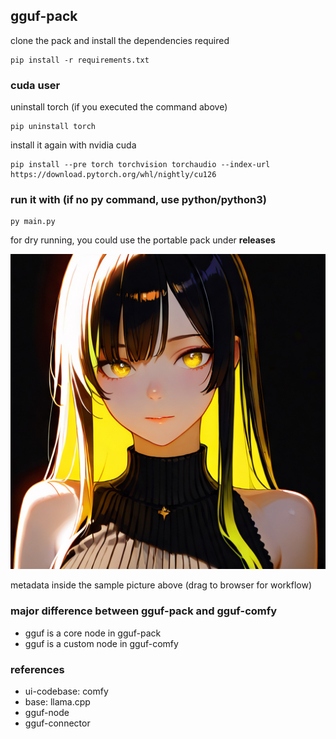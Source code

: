 ## gguf-pack
clone the pack and install the dependencies required
```
pip install -r requirements.txt
```

### cuda user
uninstall torch (if you executed the command above)
```
pip uninstall torch
```
install it again with nvidia cuda
```
pip install --pre torch torchvision torchaudio --index-url https://download.pytorch.org/whl/nightly/cu126
```

### run it with (if no py command, use python/python3)
```
py main.py
```
for dry running, you could use the portable pack under **releases**

![screenshot](https://raw.githubusercontent.com/calcuis/comfy/master/gguf-pack.png)

metadata inside the sample picture above (drag to browser for workflow)

### major difference between gguf-pack and gguf-comfy
- gguf is a core node in gguf-pack
- gguf is a custom node in gguf-comfy

### references
- ui-codebase: comfy
- base: llama.cpp
- gguf-node
- gguf-connector
